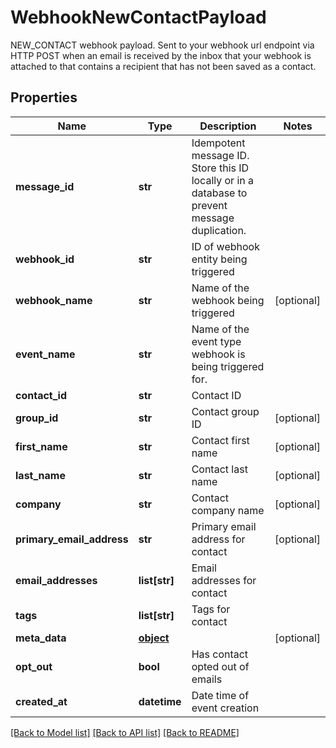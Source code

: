 # WebhookNewContactPayload

NEW_CONTACT webhook payload. Sent to your webhook url endpoint via HTTP POST when an email is received by the inbox that your webhook is attached to that contains a recipient that has not been saved as a contact.
## Properties
Name | Type | Description | Notes
------------ | ------------- | ------------- | -------------
**message_id** | **str** | Idempotent message ID. Store this ID locally or in a database to prevent message duplication. | 
**webhook_id** | **str** | ID of webhook entity being triggered | 
**webhook_name** | **str** | Name of the webhook being triggered | [optional] 
**event_name** | **str** | Name of the event type webhook is being triggered for. | 
**contact_id** | **str** | Contact ID | 
**group_id** | **str** | Contact group ID | [optional] 
**first_name** | **str** | Contact first name | [optional] 
**last_name** | **str** | Contact last name | [optional] 
**company** | **str** | Contact company name | [optional] 
**primary_email_address** | **str** | Primary email address for contact | [optional] 
**email_addresses** | **list[str]** | Email addresses for contact | 
**tags** | **list[str]** | Tags for contact | 
**meta_data** | [**object**]() |  | [optional] 
**opt_out** | **bool** | Has contact opted out of emails | 
**created_at** | **datetime** | Date time of event creation | 

[[Back to Model list]](../README#documentation-for-models) [[Back to API list]](../README#documentation-for-api-endpoints) [[Back to README]](../README)


